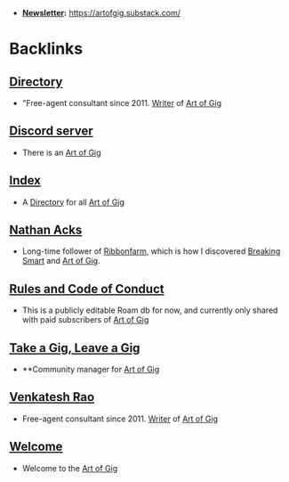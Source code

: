 - **[Newsletter](<Newsletter.md>):** https://artofgig.substack.com/

# Backlinks
## [Directory](<Directory.md>)
- "Free-agent consultant since 2011. [Writer](<Writer.md>) of [Art of Gig](<Art of Gig.md>)

## [Discord server](<Discord server.md>)
- There is an [Art of Gig](<Art of Gig.md>)

## [Index](<Index.md>)
- A [Directory](<Directory.md>) for all [Art of Gig](<Art of Gig.md>)

## [Nathan Acks](<Nathan Acks.md>)
- Long-time follower of [Ribbonfarm](https://www.ribbonfarm.com/), which is how I discovered [Breaking Smart](<Breaking Smart.md>) and [Art of Gig](<Art of Gig.md>).

## [Rules and Code of Conduct](<Rules and Code of Conduct.md>)
- This is a publicly editable Roam db for now, and currently only shared with paid subscribers of [Art of Gig](<Art of Gig.md>)

## [Take a Gig, Leave a Gig](<Take a Gig, Leave a Gig.md>)
- **Community manager for [Art of Gig](<Art of Gig.md>)

## [Venkatesh Rao](<Venkatesh Rao.md>)
- Free-agent consultant since 2011. [Writer](<Writer.md>) of [Art of Gig](<Art of Gig.md>)

## [Welcome](<Welcome.md>)
- Welcome to the [Art of Gig](<Art of Gig.md>)

